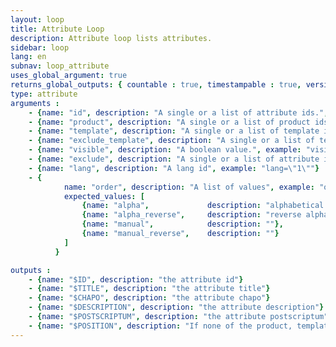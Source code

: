 ```yaml
---
layout: loop
title: Attribute Loop
description: Attribute loop lists attributes.
sidebar: loop
lang: en
subnav: loop_attribute
uses_global_argument: true
returns_global_outputs: { countable : true, timestampable : true, versionable : false }
type: attribute
arguments :
    - {name: "id", description: "A single or a list of attribute ids.", example: "id=\"2\", id=\"1,4,7\""}
    - {name: "product", description: "A single or a list of product ids.", example: "id=\"2\", id=\"1,4,7\""}
    - {name: "template", description: "A single or a list of template ids. Only features attached to these templates will be returned.", example: "id=\"2\", id=\"1,4,7\""}
    - {name: "exclude_template", description: "A single or a list of template ids. Only features NOT attached to these templates will be returned.", example: "id=\"2\", id=\"1,4,7\""}
    - {name: "visible", description: "A boolean value.", example: "visible=\"no\"", default: "yes"}
    - {name: "exclude", description: "A single or a list of attribute ids to exclude.", example: "exclude=\"456,123\""}
    - {name: "lang", description: "A lang id", example: "lang=\"1\""}
    - {
            name: "order", description: "A list of values", example: "order=\"alpha_reverse\"", default: "manual",
            expected_values: [
                {name: "alpha",             description: "alphabetical order on title"},
                {name: "alpha_reverse",     description: "reverse alphabetical order on title"},
                {name: "manual",            description: ""},
                {name: "manual_reverse",    description: ""}
            ]
          }

outputs :
    - {name: "$ID", description: "the attribute id"}
    - {name: "$TITLE", description: "the attribute title"}
    - {name: "$CHAPO", description: "the attribute chapo"}
    - {name: "$DESCRIPTION", description: "the attribute description"}
    - {name: "$POSTSCRIPTUM", description: "the attribute postscriptum"}
    - {name: "$POSITION", description: "If none of the product, template or exclude_template parameter is present, $POSITION contains the attribute position. Otherwise, it contains the attribute position in the product template context."}
---
```


